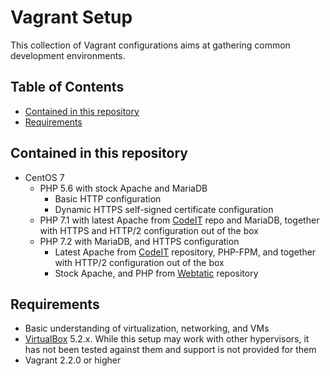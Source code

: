 # Vagrant Setup
This collection of Vagrant configurations aims at gathering common development environments.

## Table of Contents

* [Contained in this repository](#contained-in-this-repository)
* [Requirements](#requirements)

## Contained in this repository
- CentOS 7
    - PHP 5.6 with stock Apache and MariaDB
        - Basic HTTP configuration
        - Dynamic HTTPS self-signed certificate configuration
    - PHP 7.1 with latest Apache from [CodeIT](https://repo.codeit.guru/packages/centos/7/x86_64/) repo and MariaDB, together with HTTPS and HTTP/2 configuration out of the box
    - PHP 7.2 with MariaDB, and HTTPS configuration
        - Latest Apache from [CodeIT](https://repo.codeit.guru/packages/centos/7/x86_64/) repository, PHP-FPM, and together with HTTP/2 configuration out of the box
        - Stock Apache, and PHP from [Webtatic](https://webtatic.com/packages/php72/) repository

## Requirements
- Basic understanding of virtualization, networking, and VMs
- [VirtualBox](https://www.virtualbox.org/) 5.2.x. While this setup may work with other hypervisors, it has not been tested against them and support is not provided for them
- Vagrant 2.2.0 or higher
